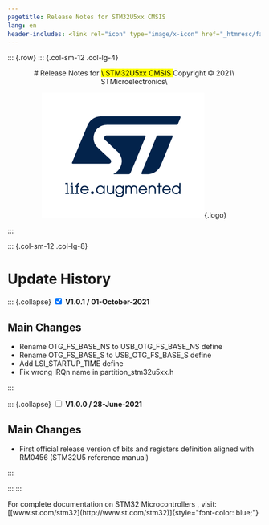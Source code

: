 ```yaml
---
pagetitle: Release Notes for STM32U5xx CMSIS
lang: en
header-includes: <link rel="icon" type="image/x-icon" href="_htmresc/favicon.png" />
---
```


::: {.row}
::: {.col-sm-12 .col-lg-4}

<center>
# Release Notes for <mark>\ STM32U5xx CMSIS </mark>
Copyright &copy; 2021\ STMicroelectronics\
    
[![ST logo](_htmresc/st_logo_2020.png)](https://www.st.com){.logo}
</center>

:::

::: {.col-sm-12 .col-lg-8}

# __Update History__

::: {.collapse}
<input type="checkbox" id="collapse-section2" checked aria-hidden="true">
<label for="collapse-section2" checked aria-hidden="true">__V1.0.1 /  01-October-2021__</label>
<div>

## Main Changes 

- Rename OTG_FS_BASE_NS to USB_OTG_FS_BASE_NS define
- Rename OTG_FS_BASE_S to USB_OTG_FS_BASE_S define
- Add LSI_STARTUP_TIME define
- Fix wrong IRQn name in partition_stm32u5xx.h


</div>
:::


::: {.collapse}
<input type="checkbox" id="collapse-section1" aria-hidden="true">
<label for="collapse-section1" checked aria-hidden="true">__V1.0.0 /  28-June-2021__</label>
<div>

## Main Changes 

- First official release version of bits and registers definition aligned with RM0456 (STM32U5 reference manual)


</div>
:::

:::
:::

<footer class="sticky">
For complete documentation on STM32 Microcontrollers </mark> ,
visit: [[www.st.com/stm32](http://www.st.com/stm32)]{style="font-color: blue;"}
</footer>
